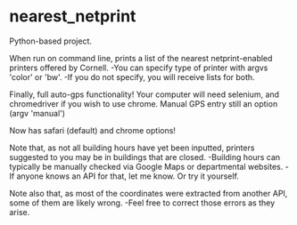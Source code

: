 # nearest_netprint

Python-based project.

When run on command line, prints a list of the nearest netprint-enabled printers offered by Cornell.
    -You can specify type of printer with argvs 'color' or 'bw'.
    -If you do not specify, you will receive lists for both.

Finally, full auto-gps functionality! Your computer will need selenium, and chromedriver if you wish to use chrome. Manual GPS entry still an option (argv 'manual')

Now has safari (default) and chrome options!

Note that, as not all building hours have yet been inputted, printers suggested to you may be in buildings that are closed.
    -Building hours can typically be manually checked via Google Maps or departmental websites.
    -If anyone knows an API for that, let me know. Or try it yourself.

Note also that, as most of the coordinates were extracted from another API, some of them are likely wrong.
    -Feel free to correct those errors as they arise.
